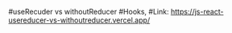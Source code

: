 #useRecuder vs withoutReducer 
#Hooks,
#Link:
https://js-react-usereducer-vs-withoutreducer.vercel.app/
